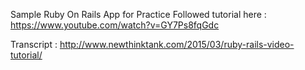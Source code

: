 Sample Ruby On Rails App for Practice 
Followed tutorial here : 
https://www.youtube.com/watch?v=GY7Ps8fqGdc 

Transcript : 
http://www.newthinktank.com/2015/03/ruby-rails-video-tutorial/
